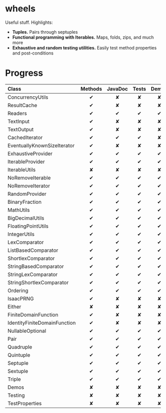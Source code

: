 wheels
======

Useful stuff. Highlights:
* <b>Tuples.</b> Pairs through septuples
* <b>Functional programming with Iterables.</b> Maps, folds, zips, and much more
* <b>Exhaustive and random testing utilities.</b> Easily test method properties and post-conditions 

Progress
========

| Class                        | Methods | JavaDoc | Tests | Demos | Properties |
|:---------------------------- |:-------:|:-------:|:-----:|:-----:|:----------:|
| ConcurrencyUtils             | ✔       | ✘       | ✘     | ✘     | ✘          |
| ResultCache                  | ✔       | ✘       | ✘     | ✘     | ✘          |
| Readers                      | ✔       | ✔       | ✔     | ✔     | ✔          |
| TextInput                    | ✔       | ✘       | ✘     | ✘     | ✘          |
| TextOutput                   | ✔       | ✘       | ✘     | ✘     | ✘          |
| CachedIterator               | ✔       | ✔       | ✔     | ✘     | ✘          |
| EventuallyKnownSizeIterator  | ✔       | ✘       | ✘     | ✘     | ✘          |
| ExhaustiveProvider           | ✔       | ✔       | ✔     | ✔     | ✔          |
| IterableProvider             | ✔       | ✔       | ✔     | ✔     | ✔          |
| IterableUtils                | ✘       | ✘       | ✘     | ✘     | ✘          |
| NoRemoveIterable             | ✔       | ✔       | ✔     | ✔     | ✔          |
| NoRemoveIterator             | ✔       | ✔       | ✔     | ✔     | ✔          |
| RandomProvider               | ✔       | ✔       | ✔     | ✔     | ✔          |
| BinaryFraction               | ✔       | ✔       | ✔     | ✔     | ✔          |
| MathUtils                    | ✔       | ✔       | ✔     | ✔     | ✔          |
| BigDecimalUtils              | ✔       | ✔       | ✔     | ✔     | ✔          |
| FloatingPointUtils           | ✔       | ✔       | ✔     | ✔     | ✔          |
| IntegerUtils                 | ✔       | ✔       | ✔     | ✔     | ✔          |
| LexComparator                | ✔       | ✔       | ✔     | ✔     | ✔          |
| ListBasedComparator          | ✔       | ✔       | ✔     | ✔     | ✔          |
| ShortlexComparator           | ✔       | ✔       | ✔     | ✔     | ✔          |
| StringBasedComparator        | ✔       | ✔       | ✔     | ✔     | ✔          |
| StringLexComparator          | ✔       | ✔       | ✔     | ✔     | ✔          |
| StringShortlexComparator     | ✔       | ✔       | ✔     | ✔     | ✔          |
| Ordering                     | ✔       | ✔       | ✔     | ✔     | ✔          |
| IsaacPRNG                    | ✔       | ✘       | ✘     | ✘     | ✘          |
| Either                       | ✘       | ✘       | ✘     | ✘     | ✘          |
| FiniteDomainFunction         | ✔       | ✘       | ✘     | ✘     | ✘          |
| IdentityFiniteDomainFunction | ✔       | ✘       | ✘     | ✘     | ✘          |
| NullableOptional             | ✔       | ✔       | ✔     | ✔     | ✔          |
| Pair                         | ✔       | ✔       | ✔     | ✔     | ✔          |
| Quadruple                    | ✔       | ✔       | ✔     | ✔     | ✔          |
| Quintuple                    | ✔       | ✔       | ✔     | ✔     | ✔          |
| Septuple                     | ✔       | ✔       | ✔     | ✔     | ✔          |
| Sextuple                     | ✔       | ✔       | ✔     | ✔     | ✔          |
| Triple                       | ✔       | ✔       | ✔     | ✔     | ✔          |
| Demos                        | ✘       | ✘       | ✘     | ✘     | ✘          |
| Testing                      | ✘       | ✘       | ✘     | ✘     | ✘          |
| TestProperties               | ✘       | ✘       | ✘     | ✘     | ✘          |
